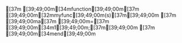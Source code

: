 [37m [39;49;00m[34mfunction[39;49;00m[37m [39;49;00m[32mmyfunc[39;49;00m(s)[37m[39;49;00m
[37m     [39;49;00ma[37m [39;49;00m=[37m [39;49;00m[34m1[39;49;00m;[37m[39;49;00m
[37m [39;49;00m[34mend[39;49;00m

